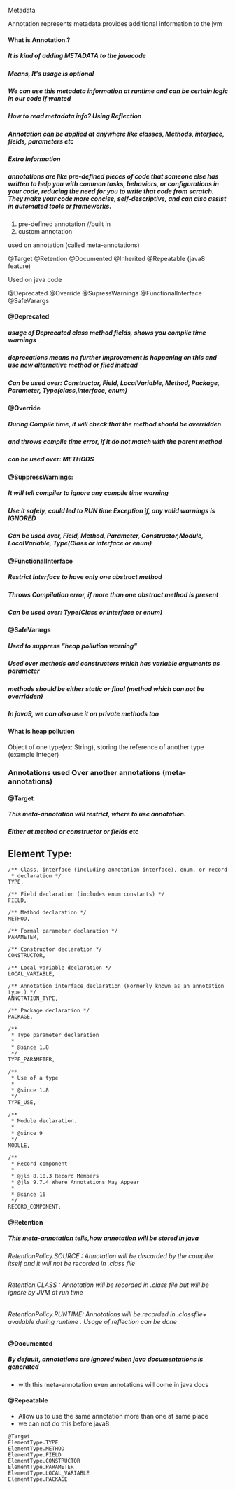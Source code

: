 Metadata

Annotation represents metadata
provides additional information to the jvm

#### What is Annotation.?
##### It is kind of adding METADATA to the javacode
##### Means, It's usage is optional
##### We can use this metadata information at runtime and can be certain logic in our code if wanted
##### How to read metadata info? Using Reflection 
##### Annotation can be applied at anywhere like classes, Methods, interface, fields, parameters etc
#####  Extra Information


##### annotations are like pre-defined pieces of code that someone else has written to help you with common tasks, behaviors, or configurations in your code, reducing the need for you to write that code from scratch. They make your code more concise, self-descriptive, and can also assist in automated tools or frameworks.



1. pre-defined annotation //built in
2. custom annotation

used on annotation
(called meta-annotations)

@Target
@Retention
@Documented
@Inherited
@Repeatable (java8 feature)

Used on java code

@Deprecated 
@Override 
@SupressWarnings
@FunctionalInterface
@SafeVarargs



#### @Deprecated

##### usage of Deprecated class method fields, shows you compile time warnings
##### deprecations means no further improvement is happening on this and use new alternative method or filed instead
##### Can be used over: Constructor, Field, LocalVariable, Method, Package, Parameter, Type(class,interface, enum)

#### @Override
##### During Compile time, it will check that the method should be overridden
##### and throws compile time error, if it do not match with the parent method
##### can be used over: METHODS

#### @SuppressWarnings:

##### It will tell compiler to ignore any compile time warning
##### Use it safely, could led to RUN time Exception if, any valid warnings is IGNORED
##### Can be used over, Field, Method, Parameter, Constructor,Module, LocalVariable, Type(Class or interface or enum)



#### @FunctionalInterface

##### Restrict Interface to have only one abstract method
##### Throws Compilation error, if more than one abstract method is present
##### Can be used over: Type(Class or interface or enum)



#### @SafeVarargs

##### Used to suppress "heap pollution warning"
##### Used over methods and constructors which has variable arguments as parameter
##### methods should be either static or final (method which can not be overridden)
##### In java9, we can also use it on private methods too


#### What is heap pollution

Object of one type(ex: String), storing the reference of another type (example Integer)


### Annotations used Over another annotations (meta-annotations)

#### @Target

##### This meta-annotation will restrict, where to use annotation.
##### Either at method or constructor or fields etc

## Element Type:

    /** Class, interface (including annotation interface), enum, or record
     * declaration */
    TYPE,

    /** Field declaration (includes enum constants) */
    FIELD,

    /** Method declaration */
    METHOD,

    /** Formal parameter declaration */
    PARAMETER,

    /** Constructor declaration */
    CONSTRUCTOR,

    /** Local variable declaration */
    LOCAL_VARIABLE,

    /** Annotation interface declaration (Formerly known as an annotation type.) */
    ANNOTATION_TYPE,

    /** Package declaration */
    PACKAGE,

    /**
     * Type parameter declaration
     *
     * @since 1.8
     */
    TYPE_PARAMETER,

    /**
     * Use of a type
     *
     * @since 1.8
     */
    TYPE_USE,

    /**
     * Module declaration.
     *
     * @since 9
     */
    MODULE,

    /**
     * Record component
     *
     * @jls 8.10.3 Record Members
     * @jls 9.7.4 Where Annotations May Appear
     *
     * @since 16
     */
    RECORD_COMPONENT;


#### @Retention

##### This meta-annotation tells,how annotation will be stored in java

###### RetentionPolicy.SOURCE : Annotation will be discarded by the compiler itself and it will not be recorded in .class file

###### Retention.CLASS : Annotation will be recorded in .class file but will be ignore by JVM at run time

###### RetentionPolicy.RUNTIME: Annotations will be recorded in .classfile+ available during runtime . Usage of reflection can be done

#### @Documented

##### By default, annotations are ignored when java documentations is generated
- with this meta-annotation even annotations will come in java docs

#### @Repeatable
- Allow us to use the same annotation more than one at same place
- we can not do this before java8 



```
@Target
ElementType.TYPE
ElementType.METHOD
ElementType.FIELD
ElementType.CONSTRUCTOR
ElementType.PARAMETER
ElementType.LOCAL_VARIABLE
ElementType.PACKAGE

```












































